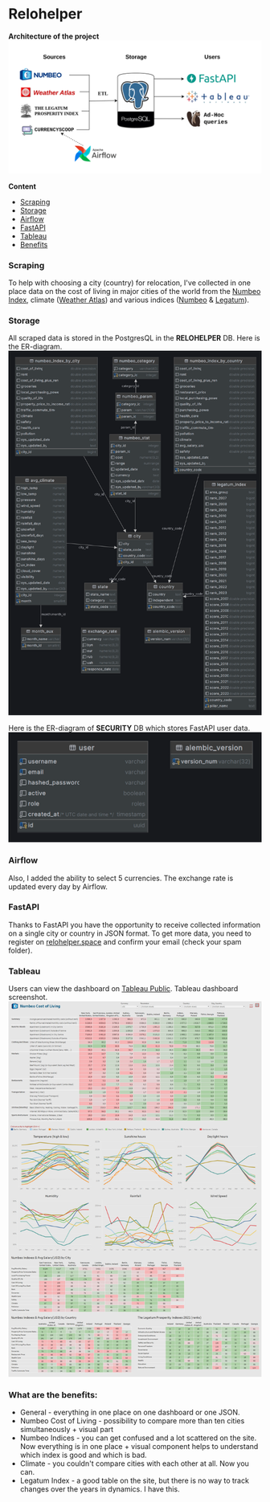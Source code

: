 # Relohelper

**Architecture of the project**
![architecture](./docs/images/architecture.png)

**Content**
- [Scraping](#Scraping)
- [Storage](#Storage)
- [Airflow](#Airflow)
- [FastAPI](#FastAPI)
- [Tableau](#Tableau)
- [Benefits](#What-are-the-benefits)

### Scraping
To help with choosing a city (country) for relocation, I've collected in one place data on the cost of living in major cities of the world from the [Numbeo Index](https://www.numbeo.com/cost-of-living/rankings_current.jsp), climate ([Weather Atlas](https://www.weather-atlas.com/)) and various indices ([Numbeo](https://www.numbeo.com/cost-of-living/) & [Legatum](https://www.prosperity.com/rankings)).

### Storage
All scraped data is stored in the PostgresQL in the **RELOHELPER** DB.
Here is the ER-diagram.
![relohelper_db](./docs/images/relohelper_db.png)

Here is the ER-diagram of **SECURITY** DB which stores FastAPI user data.
<img src="./docs/images/security_db.png" width="600">

### Airflow
Also, I added the ability to select 5 currencies. The exchange rate is updated every day by Airflow.

### FastAPI
Thanks to FastAPI you have the opportunity to receive collected information on a single city or country in JSON format. To get more data, you need to register on [relohelper.space](http://relohelper.space/docs) and confirm your email (check your spam folder).

### Tableau
Users can view the dashboard on [Tableau Public](https://public.tableau.com/app/profile/smagindenis/viz/relohelper/Dashboard1#1).
Tableau dashboard screenshot.
![dashboard.jpg](./docs/images/dashboard.jpg)

### What are the benefits:
- General - everything in one place on one dashboard or one JSON.
- Numbeo Cost of Living - possibility to compare more than ten cities simultaneously + visual part
- Numbeo Indices - you can get confused and a lot scattered on the site. Now everything is in one place + visual component helps to understand which index is good and which is bad.
- Climate - you couldn't compare cities with each other at all. Now you can.
- Legatum Index - a good table on the site, but there is no way to track changes over the years in dynamics. I have this.











